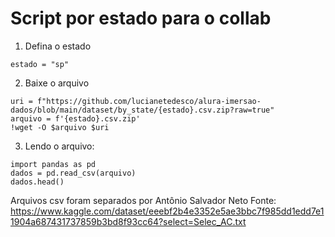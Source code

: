 # Script por estado para o collab

1. Defina o estado

```
estado = "sp"
```

2. Baixe o arquivo

```
uri = f"https://github.com/lucianetedesco/alura-imersao-dados/blob/main/dataset/by_state/{estado}.csv.zip?raw=true"
arquivo = f'{estado}.csv.zip'
!wget -O $arquivo $uri
```

3. Lendo o arquivo:

```
import pandas as pd
dados = pd.read_csv(arquivo)
dados.head()
```

Arquivos csv foram separados por Antônio Salvador Neto
Fonte: https://www.kaggle.com/dataset/eeebf2b4e3352e5ae3bbc7f985dd1edd7e11904a687431737859b3bd8f93cc64?select=Selec_AC.txt
